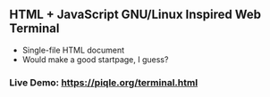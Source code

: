 ## HTML + JavaScript GNU/Linux Inspired Web Terminal


* Single-file HTML document
* Would make a good startpage, I guess?

### Live Demo: https://piqle.org/terminal.html
